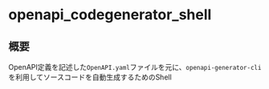 # openapi_codegenerator_shell

## 概要
OpenAPI定義を記述した`OpenAPI.yaml`ファイルを元に、`openapi-generator-cli`を利用してソースコードを自動生成するためのShell
